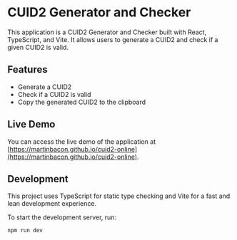 # CUID2 Generator and Checker

This application is a CUID2 Generator and Checker built with React, TypeScript, and Vite. It allows users to generate a CUID2 and check if a given CUID2 is valid.

## Features

- Generate a CUID2
- Check if a CUID2 is valid
- Copy the generated CUID2 to the clipboard

## Live Demo

You can access the live demo of the application at [https://martinbacon.github.io/cuid2-online](https://martinbacon.github.io/cuid2-online).

## Development

This project uses TypeScript for static type checking and Vite for a fast and lean development experience.

To start the development server, run:

```bash
npm run dev
```
